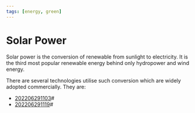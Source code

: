 ```yaml
---
tags: [energy, green]
---
```


# Solar Power

Solar power is the conversion of renewable from sunlight to electricity. It is the third most popular renewable energy behind only hydropower and wind energy.

There are several technologies utilise such conversion which are widely adopted commercially. They are:
- [202206291103](202206291103.md)#
- [202206291119](202206291119.md)#